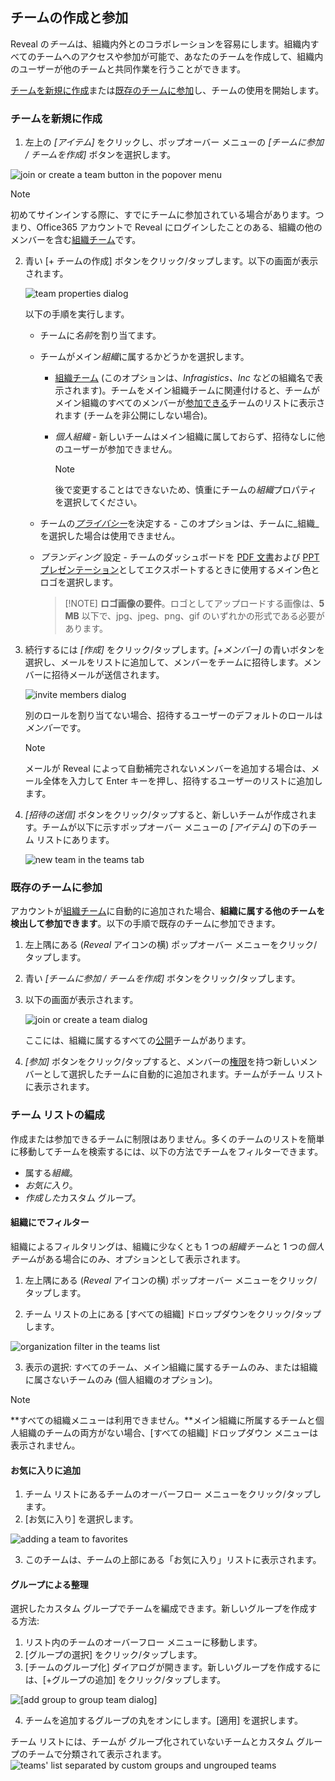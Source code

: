 ## チームの作成と参加

Reveal の*チーム*は、組織内外とのコラボレーションを容易にします。組織内すべてのチームへのアクセスや参加が可能で、あなたのチームを作成して、組織内のユーザーが他のチームと共同作業を行うことができます。

[チームを新規に作成](#create-team-scratch)または[既存のチームに参加](#join-team)し、チームの使用を開始します。

<a name='create-team-scratch'></a>
### チームを新規に作成

1.  左上の *[アイテム]* をクリックし、ポップオーバー メニューの *[チームに参加 / チームを作成]* ボタンを選択します。

  ![join or create a team button in the popover menu](images/button-join-create-team.png)


  >[!NOTE]
  > 初めてサインインする際に、すでにチームに参加されている場合があります。つまり、Office365 アカウントで Reveal にログインしたことのある、組織の他のメンバーを含む[組織チーム](overview.md#組織リポジトリ)です。



2.  青い [+ チームの作成] ボタンをクリック/タップします。以下の画面が表示されます。

    ![team properties dialog](images/create-team-properties.png)

    以下の手順を実行します。

      - チームに*名前*を割り当てます。

      - チームがメイン*組織*に属するかどうかを選択します。

          - [組織チーム](overview.md#組織リポジトリ) (このオプションは、*Infragistics、Inc* などの組織名で表示されます)。チームをメイン組織チームに関連付けると、チームがメイン組織のすべてのメンバーが[参加できる](#join-team)チームのリストに表示されます (チームを非公開にしない場合)。

          - *個人組織* - 新しいチームはメイン組織に属しておらず、招待なしに他のユーザーが参加できません。

            >[!NOTE]
            >後で変更することはできないため、慎重にチームの*組織*プロパティを選択してください。
      - チームの[*プライバシー*](overview.md#team-privacy-levels)を決定する - このオプションは、チームに_組織_を選択した場合は使用できません。 
  
      - _ブランディング_ 設定 - チームのダッシュボードを [PDF 文書](~/jp/dashboards/exporting-dashboards/export-as-pdf-document.md)および [PPT プレゼンテーション](~/jp/dashboards/exporting-dashboards/export-as-powerpoint-presentation.md)としてエクスポートするときに使用するメイン色とロゴを選択します。 
       
        >[!NOTE] **ロゴ画像の要件**。ロゴとしてアップロードする画像は、**5 MB** 以下で、jpg、jpeg、png、gif のいずれかの形式である必要があります。

3.  続行するには *[作成]* をクリック/タップします。*[+メンバー]* の青いボタンを選択し、メールをリストに追加して、メンバーをチームに招待します。メンバーに招待メールが送信されます。

    ![invite members dialog](images/team-invite-members.png)

    別のロールを割り当てない場合、招待するユーザーのデフォルトのロールは*メンバー*です。

    >[!NOTE]
    >メールが Reveal によって自動補完されないメンバーを追加する場合は、メール全体を入力して Enter キーを押し、招待するユーザーのリストに追加します。

4.  *[招待の送信]* ボタンをクリック/タップすると、新しいチームが作成されます。チームが以下に示すポップオーバー メニューの *[アイテム]* の下のチーム リストにあります。

    ![new team in the teams tab](images/new-team-created.png)

<a name='join-team'></a>
### 既存のチームに参加

アカウントが[組織チーム](overview.md#組織リポジトリ)に自動的に追加された場合、**組織に属する他のチームを検出して参加できます**。以下の手順で既存のチームに参加できます。

1.  左上隅にある (*Reveal* アイコンの横) ポップオーバー メニューをクリック/タップします。
    

2.  青い *[チームに参加 / チームを作成]* ボタンをクリック/タップします。

3.  以下の画面が表示されます。

    ![join or create a team dialog](images/join-or-create.png)

    ここには、組織に属するすべての[公開](overview.md#team-privacy-levels)チームがあります。

4.  *[参加]* ボタンをクリック/タップすると、メンバーの[権限](overview.md#members-roles-permissions)を持つ新しいメンバーとして選択したチームに自動的に追加されます。チームがチーム リストに表示されます。

### チーム リストの編成

作成または参加できるチームに制限はありません。多くのチームのリストを簡単に移動してチームを検索するには、以下の方法でチームをフィルターできます。

* 属する*組織*。
* *お気に入り*。
* *作成した*カスタム グループ。

#### 組織にでフィルター

組織によるフィルタリングは、組織に少なくとも 1 つの*組織チーム*と 1 つの*個人チーム*がある場合にのみ、オプションとして表示されます。 

1.  左上隅にある (_Reveal_ アイコンの横) ポップオーバー メニューをクリック/タップします。

2. チーム リストの上にある [すべての組織] ドロップダウンをクリック/タップします。

![organization filter in the teams list](images/teams-organization-filter.png)


3. 表示の選択: すべてのチーム、メイン組織に属するチームのみ、または組織に属さないチームのみ (個人組織のオプション)。

>[!NOTE]
>**すべての組織メニューは利用できません。**メイン組織に所属するチームと個人組織のチームの両方がない場合、[すべての組織] ドロップダウン メニューは表示されません。


#### お気に入りに追加

1. チーム リストにあるチームのオーバーフロー メニューをクリック/タップします。
2. [お気に入り] を選択します。

![adding a team to favorites](images/adding-teams-favorites.png)


3. このチームは、チームの上部にある「お気に入り」リストに表示されます。

#### グループによる整理

選択したカスタム グループでチームを編成できます。新しいグループを作成する方法:

1. リスト内のチームのオーバーフロー メニューに移動します。
2. [グループの選択] をクリック/タップします。
3. [チームのグループ化] ダイアログが開きます。新しいグループを作成するには、[+グループの追加] をクリック/タップします。

![[add group to group team dialog]](images/group-team-dialog-add-group.png)

4. チームを追加するグループの丸をオンにします。[適用] を選択します。

チーム リストには、チームが グループ化されていないチームとカスタム グループのチームで分類されて表示されます。
![teams' list separated by custom groups and ungrouped teams](images/teams-categorized-by-groups.png)